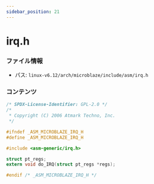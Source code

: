 ```yaml
---
sidebar_position: 21
---
```

# irq.h

### ファイル情報

- パス: `linux-v6.12/arch/microblaze/include/asm/irq.h`

### コンテンツ

```h
/* SPDX-License-Identifier: GPL-2.0 */
/*
 * Copyright (C) 2006 Atmark Techno, Inc.
 */

#ifndef _ASM_MICROBLAZE_IRQ_H
#define _ASM_MICROBLAZE_IRQ_H

#include <asm-generic/irq.h>

struct pt_regs;
extern void do_IRQ(struct pt_regs *regs);

#endif /* _ASM_MICROBLAZE_IRQ_H */

```
